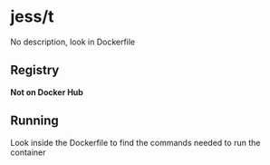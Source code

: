 # jess/t



No description, look in Dockerfile

## Registry

**Not on Docker Hub**

## Running

Look inside the Dockerfile to find the commands needed to run the container
